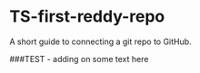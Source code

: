 # TS-first-reddy-repo
A short guide to connecting a git repo to GitHub.

###TEST - adding on some text here
